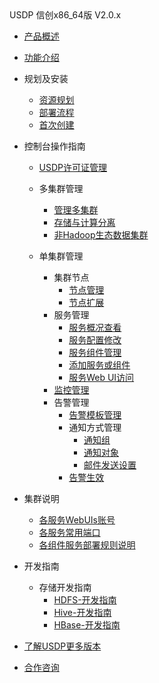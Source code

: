 <div class="sidebar_title icon_"> USDP 信创x86_64版 V2.0.x</div>   



* [产品概述](usdpdc/xc_x86_2.1.x/README)
* [功能介绍](usdpdc/xc_x86_2.1.x/release_notes)
* 规划及安装
  * [资源规划](usdpdc/xc_x86_2.1.x/plan&create/deploy_plan)
  * [部署流程](usdpdc/xc_x86_2.1.x/plan&create/install_v2)
  * [首次创建](usdpdc/xc_x86_2.1.x/plan&create/first_create)
* 控制台操作指南
  * [USDP许可证管理](usdpdc/xc_x86_2.1.x/license/license)
  * 多集群管理
  
    * [管理多集群](usdpdc/xc_x86_2.1.x/clusters/clusters)
    * [存储与计算分离](usdpdc/xc_x86_2.1.x/clusters/clusters_separation)
    * [非Hadoop生态数据集群](usdpdc/xc_x86_2.1.x/clusters/clusters_others)
  * 单集群管理
    * 集群节点
      * [节点管理](usdpdc/xc_x86_2.1.x/guide/node)
      * [节点扩展](usdpdc/xc_x86_2.1.x/guide/node_add_v2.1)
    * 服务管理
      * [服务概况查看](usdpdc/xc_x86_2.1.x/guide/service_state)
      * [服务配置修改](usdpdc/xc_x86_2.1.x/guide/service_config)
      * [服务组件管理](usdpdc/xc_x86_2.1.x/guide/service_component)
      * [添加服务或组件](usdpdc/xc_x86_2.1.x/guide/service_extension)
      * [服务Web UI访问](usdpdc/xc_x86_2.1.x/guide/service_web)
    * [监控管理](usdpdc/xc_x86_2.1.x/guide/monitor)
    * 告警管理
      * [告警模板管理](usdpdc/xc_x86_2.1.x/guide/alarmTemplate)
      * 通知方式管理
        * [通知组](usdpdc/xc_x86_2.1.x/guide/alarmInform_group)
        * [通知对象](usdpdc/xc_x86_2.1.x/guide/alarmInform_object)
        * [邮件发送设置](usdpdc/xc_x86_2.1.x/guide/alarmInform_email)
      * [告警生效](usdpdc/xc_x86_2.1.x/guide/alarmTemplate_work)
* 集群说明
  * [各服务WebUIs账号](usdpdc/xc_x86_2.1.x/cluster_notes/login)
  * [各服务常用端口](usdpdc/xc_x86_2.1.x/cluster_notes/ports)
  * [各组件服务部署规则说明](usdpdc/xc_x86_2.1.x/cluster_notes/rule)
* 开发指南
  * 存储开发指南
    * [HDFS-开发指南](usdpdc/xc_x86_2.1.x/developer/hdfs)
    * [Hive-开发指南](usdpdc/xc_x86_2.1.x/developer/hive)
    * [HBase-开发指南](usdpdc/xc_x86_2.1.x/developer/hbase)
  
* [了解USDP更多版本](usdpdc/component/version)
* [合作咨询](https://spt.ucloud.cn/30001)

